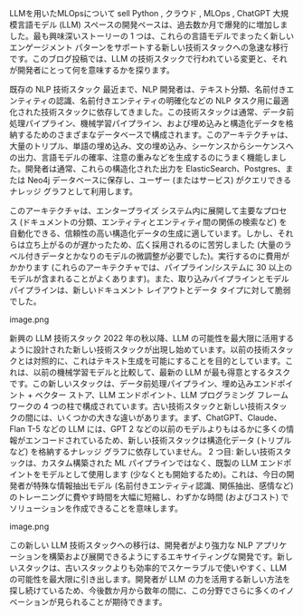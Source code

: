 LLMを用いたMLOpsについて
sell
Python
,
クラウド
,
MLOps
,
ChatGPT
大規模言語モデル (LLM) スペースの開発ペースは、過去数か月で爆発的に増加しました。最も興味深いストーリーの 1 つは、これらの言語モデルでまったく新しいエンゲージメント パターンをサポートする新しい技術スタックへの急速な移行です。このブログ投稿では、LLM の技術スタックで行われている変更と、それが開発者にとって何を意味するかを探ります。

既存の NLP 技術スタック
最近まで、NLP 開発者は、テキスト分類、名前付きエンティティの認識、名前付きエンティティの明確化などの NLP タスク用に最適化された技術スタックに依存してきました。この技術スタックは通常、データ前処理パイプライン、機械学習パイプライン、および埋め込みと構造化データを格納するためのさまざまなデータベースで構成されます。このアーキテクチャは、大量のトリプル、単語の埋め込み、文の埋め込み、シーケンスからシーケンスへの出力、言語モデルの確率、注意の重みなどを生成するのにうまく機能しました。開発者は通常、これらの構造化された出力を ElasticSearch、Postgres、または Neo4j データベースに保存し、ユーザー (またはサービス) がクエリできるナレッジ グラフとして利用します。

このアーキテクチャは、エンタープライズ システム内に展開して主要なプロセス (ドキュメントの分類、エンティティとエンティティ間の関係の検索など) を自動化できる、信頼性の高い構造化データの生成に適しています。しかし、それらは立ち上がるのが遅かったため、広く採用されるのに苦労しました (大量のラベル付きデータとかなりのモデルの微調整が必​​要でした)。実行するのに費用がかかります (これらのアーキテクチャでは、パイプライン/システムに 30 以上のモデルが含まれることがよくあります)。また、取り込みパイプラインとモデル パイプラインは、新しいドキュメント レイアウトとデータ タイプに対して脆弱でした。

image.png

新興の LLM 技術スタック
2022 年の秋以降、LLM の可能性を最大限に活用するように設計された新しい技術スタックが出現し始めています。以前の技術スタックとは対照的に、これはテキスト生成を可能にすることを目的としています。これは、以前の機械学習モデルと比較して、最新の LLM が最も得意とするタスクです。この新しいスタックは、データ前処理パイプライン、埋め込みエンドポイント + ベクター ストア、LLM エンドポイント、LLM プログラミング フレームワークの 4 つの柱で構成されています。古い技術スタックと新しい技術スタックの間には、いくつかの大きな違いがあります。まず、ChatGPT、Claude、Flan T-5 などの LLM には、GPT 2 などの以前のモデルよりもはるかに多くの情報がエンコードされているため、新しい技術スタックは構造化データ (トリプルなど) を格納するナレッジ グラフに依存していません。 2 つ目: 新しい技術スタックは、カスタム構築された ML パイプラインではなく、既製の LLM エンドポイントをモデルとして使用します (少なくとも開始するため)。これは、今日の開発者が特殊な情報抽出モデル (名前付きエンティティ認識、関係抽出、感情など) のトレーニングに費やす時間を大幅に短縮し、わずかな時間 (およびコスト) でソリューションを作成できることを意味します。

image.png

この新しい LLM 技術スタックへの移行は、開発者がより強力な NLP アプリケーションを構築および展開できるようにするエキサイティングな開発です。新しいスタックは、古いスタックよりも効率的でスケーラブルで使いやすく、LLM の可能性を最大限に引き出します。開発者が LLM の力を活用する新しい方法を探し続けているため、今後数か月から数年の間に、この分野でさらに多くのイノベーションが見られることが期待できます。

